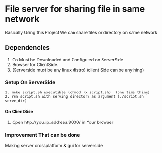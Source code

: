 # File server for sharing file in same network
 Basically Using this Project We can share files or directory on same network

## Dependencies
 1. Go Must be Downloaded and Configured on ServerSide.
 2. Browser for ClientSide.
 3. (Serverside must be any linux distro) (client Side can be anything)

 ### Setup On ServerSide
    1. make script.sh executible (chmod +x script.sh)  (one time thing)
    2. run script.sh with serving directory as argument (./script.sh serve_dir)

#### On ClientSide
 1. Open  http://you_ip_address:9000/ in Your browser

 ### Improvement That can be done
   Making server crossplatform & gui for serverside

